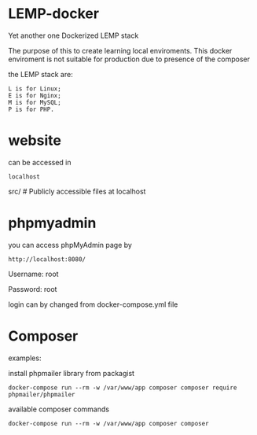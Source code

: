 # LEMP-docker
Yet another one Dockerized LEMP stack 

The purpose of this to create learning local enviroments. This docker enviroment is not suitable for production due to presence of the composer

the LEMP stack are:

    L is for Linux;
    E is for Nginx;
    M is for MySQL;
    P is for PHP.

# website
    
can be accessed in

`localhost`

src/  # Publicly accessible files at localhost

# phpmyadmin

you can access phpMyAdmin page by

`http://localhost:8080/`

Username: root

Password: root

login can by changed from docker-compose.yml file

# Composer

examples:

install phpmailer library from packagist

`docker-compose run --rm -w /var/www/app composer composer require  phpmailer/phpmailer`

available composer commands 

`docker-compose run --rm -w /var/www/app composer composer`

